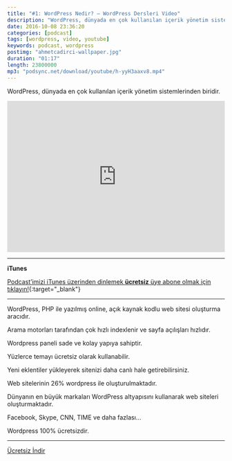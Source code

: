 ```yaml
---
title: "#1: WordPress Nedir? — WordPress Dersleri Video"
description: "WordPress, dünyada en çok kullanılan içerik yönetim sistemlerinden biridir."
date: 2016-10-08 23:36:20
categories: [podcast]
tags: [wordpress, video, youtube]
keywords: podcast, wordpress
postimg: "ahmetcadirci-wallpaper.jpg"
duration: "01:17"
length: 23800000
mp3: "podsync.net/download/youtube/h-yyH3aaxv8.mp4"
---
```


WordPress, dünyada en çok kullanılan içerik yönetim sistemlerinden biridir.

<iframe width="100%" height="350" src="http://www.youtube.com/embed/h-yyH3aaxv8" frameborder="0" allowfullscreen></iframe>

* * *

**iTunes**

[Podcast’imizi iTunes üzerinden dinlemek **ücretsiz** üye abone olmak için tıklayın!](https://ahmetcadirci.com.tr/podcast/){:target="_blank"}

* * *

WordPress, PHP ile yazılmış online, açık kaynak kodlu web sitesi oluşturma aracıdır.

Arama motorları tarafından çok hızlı indexlenir ve sayfa açılışları hızlıdır. 

Wordpress paneli sade ve kolay yapıya sahiptir.

Yüzlerce temayı ücretsiz olarak kullanabilir.

Yeni eklentiler yükleyerek sitenizi daha canlı hale getirebilirsiniz.

Web sitelerinin 26% wordpress ile oluşturulmaktadır. 

Dünyanın en büyük markaları WordPress altyapısını kullanarak web siteleri oluşturmaktadır.

Facebook, Skype, CNN, TIME ve daha fazlası...

Wordpress 100% ücretsizdir.

* * *

<a href="https://dl.dropboxusercontent.com/s/15bdj8ls6zvuny6/000-wordpress-nedir.mp3"><i class="icon icon-download"></i> Ücretsiz İndir</a>

